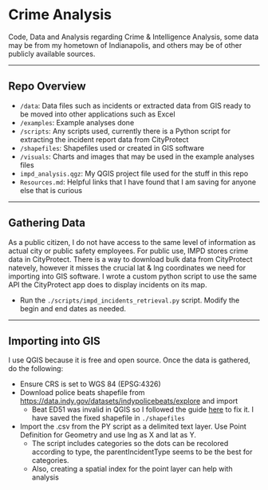 # Crime Analysis

Code, Data and Analysis regarding Crime & Intelligence Analysis, some data may be from my hometown of Indianapolis, and others may be of other publicly available sources.

---
## Repo Overview
* `/data`: Data files such as incidents or extracted data from GIS ready to be moved into other applications such as Excel
* `/examples`: Example analyses done
* `/scripts`: Any scripts used, currently there is a Python script for extracting the incident report data from CityProtect
* `/shapefiles`: Shapefiles used or created in GIS software
* `/visuals`: Charts and images that may be used in the example analyses files
* `impd_analysis.qgz`: My QGIS project file used for the stuff in this repo
* `Resources.md`: Helpful links that I have found that I am saving for anyone else that is curious
---
## Gathering Data
As a public citizen, I do not have access to the same level of information as actual city or public safety employees. For public use, IMPD stores crime data in CityProtect. There is a way to download bulk data from CityProtect natevely, however it misses the crucial lat & lng coordinates we need for importing into GIS software. I wrote a custom python script to use the same API the CityProtect app does to display incidents on its map.
* Run the `./scripts/impd_incidents_retrieval.py` script. Modify the begin and end dates as needed.

---
## Importing into GIS

I use QGIS because it is free and open source. Once the data is gathered, do the following:
* Ensure CRS is set to WGS 84 (EPSG:4326)
* Download police beats shapefile from https://data.indy.gov/datasets/indypolicebeats/explore and import
    * Beat ED51 was invalid in QGIS so I followed the guide [here](https://www.qgistutorials.com/en/docs/3/handling_invalid_geometries.html) to fix it. I have saved the fixed shapefile in `./shapefiles`
* Import the .csv from the PY script as a delimited text layer. Use Point Definition for Geometry and use lng as X and lat as Y.
    * The script includes categories so the dots can be recolored according to type, the parentIncidentType seems to be the best for categories.
    * Also, creating a spatial index for the point layer can help with analysis

